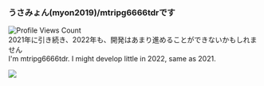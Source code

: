 <!--### Hi there 👋-->
### うさみょん(myon2019)/mtripg6666tdrです  
![Profile Views Count](https://komarev.com/ghpvc/?username=mtripg6666tdr&color=fe489b&label=%E2%98%85Profile+views)  
2021年に引き続き、2022年も、開発はあまり進めることができないかもしれません  
I'm mtripg6666tdr. I might develop little in 2022, same as 2021.  

![](https://github-readme-stats.vercel.app/api/top-langs/?username=mtripg6666tdr&layout=compact&langs_count=10)

<!--
**mtripg6666tdr/mtripg6666tdr** is a ✨ _special_ ✨ repository because its `README.md` (this file) appears on your GitHub profile.

Here are some ideas to get you started:

- 🔭 I’m currently working on ...
- 🌱 I’m currently learning ...
- 👯 I’m looking to collaborate on ...
- 🤔 I’m looking for help with ...
- 💬 Ask me about ...
- 📫 How to reach me: ...
- 😄 Pronouns: ...
- ⚡ Fun fact: ...
-->
